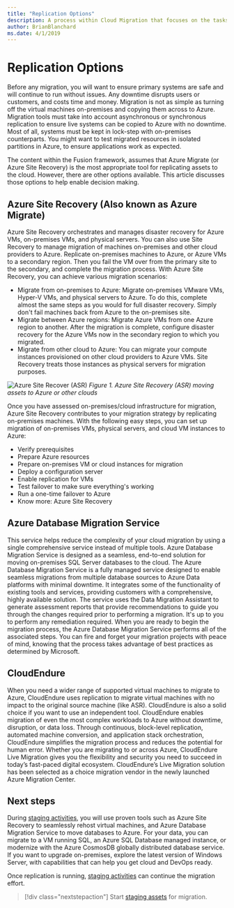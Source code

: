 ```yaml
---
title: "Replication Options"
description: A process within Cloud Migration that focuses on the tasks of migrating workloads to the cloud
author: BrianBlanchard
ms.date: 4/1/2019
---
```


# Replication Options

Before any migration, you will want to ensure primary systems are safe and will continue to run without issues. Any downtime disrupts users or customers, and costs time and money. Migration is not as simple as turning off the virtual machines on-premises and copying them across to Azure. Migration tools must take into account asynchronous or synchronous replication to ensure live systems can be copied to Azure with no downtime. Most of all, systems must be kept in lock-step with on-premises counterparts. You might want to test migrated resources in isolated partitions in Azure, to ensure applications work as expected.

The content within the Fusion framework, assumes that Azure Migrate (or Azure Site Recovery) is the most appropriate tool for replicating assets to the cloud. However, there are other options available. This article discusses those options to help enable decision making.

## Azure Site Recovery (Also known as Azure Migrate)

Azure Site Recovery orchestrates and manages disaster recovery for Azure VMs, on-premises VMs, and physical servers. You can also use Site Recovery to manage migration of machines on-premises and other cloud providers to Azure. Replicate on-premises machines to Azure, or Azure VMs to a secondary region. Then you fail the VM over from the primary site to the secondary, and complete the migration process. With Azure Site Recovery, you can achieve various migration scenarios:

* Migrate from on-premises to Azure: Migrate on-premises VMware VMs, Hyper-V VMs, and physical servers to Azure. To do this, complete almost the same steps as you would for full disaster recovery. Simply don't fail machines back from Azure to the on-premises site.
* Migrate between Azure regions: Migrate Azure VMs from one Azure region to another. After the migration is complete, configure disaster recovery for the Azure VMs now in the secondary region to which you migrated.
* Migrate from other cloud to Azure: You can migrate your compute instances provisioned on other cloud providers to Azure VMs. Site Recovery treats those instances as physical servers for migration purposes.


![Azure Site Recover (ASR)](../../_images/asr-replication-image.png)
*Figure 1. Azure Site Recovery (ASR) moving assets to Azure or other clouds*

Once you have assessed on-premises/cloud infrastructure for migration, Azure Site Recovery contributes to your migration strategy by replicating on-premises machines. With the following easy steps, you can set up migration of on-premises VMs, physical servers, and cloud VM instances to Azure:

* Verify prerequisites
* Prepare Azure resources
* Prepare on-premises VM or cloud instances for migration
* Deploy a configuration server
* Enable replication for VMs
* Test failover to make sure everything's working
* Run a one-time failover to Azure
* Know more: Azure Site Recovery

## Azure Database Migration Service

This service helps reduce the complexity of your cloud migration by using a single comprehensive service instead of multiple tools. Azure Database Migration Service is designed as a seamless, end-to-end solution for moving on-premises SQL Server databases to the cloud. The Azure Database Migration Service is a fully managed service designed to enable seamless migrations from multiple database sources to Azure Data platforms with minimal downtime. It integrates some of the functionality of existing tools and services, providing customers with a comprehensive, highly available solution. The service uses the Data Migration Assistant to generate assessment reports that provide recommendations to guide you through the changes required prior to performing a migration. It's up to you to perform any remediation required. When you are ready to begin the migration process, the Azure Database Migration Service performs all of the associated steps. You can fire and forget your migration projects with peace of mind, knowing that the process takes advantage of best practices as determined by Microsoft.

## CloudEndure

When you need a wider range of supported virtual machines to migrate to Azure, CloudEndure uses replication to migrate virtual machines with no impact to the original source machine (like ASR). CloudEndure is also a solid choice if you want to use an independent tool. CloudEndure enables migration of even the most complex workloads to Azure without downtime, disruption, or data loss. Through continuous, block-level replication, automated machine conversion, and application stack orchestration, CloudEndure simplifies the migration process and reduces the potential for human error. Whether you are migrating to or across Azure, CloudEndure Live Migration gives you the flexibility and security you need to succeed in today’s fast-paced digital ecosystem. CloudEndure’s Live Migration solution has been selected as a choice migration vendor in the newly launched Azure Migration Center.

## Next steps

During [staging activities](stage.md), you will use proven tools such as Azure Site Recovery to seamlessly rehost virtual machines, and Azure Database Migration Service to move databases to Azure. For your data, you can migrate to a VM running SQL, an Azure SQL Database managed instance, or modernize with the Azure CosmosDB globally distributed database service. If you want to upgrade on-premises, explore the latest version of Windows Server, with capabilities that can help you get cloud and DevOps ready.

Once replication is running, [staging activities](stage.md) can continue the migration effort.

> [!div class="nextstepaction"]
> Start [staging assets](stage.md) for migration.